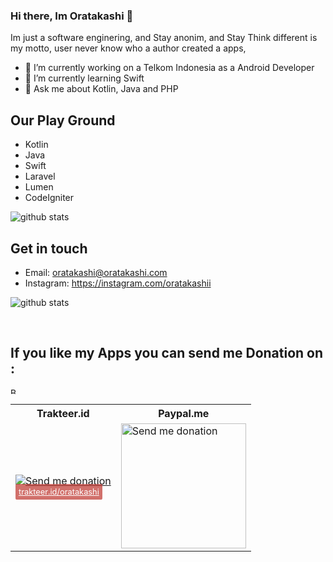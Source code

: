 
### Hi there, Im Oratakashi 👋

Im just a software enginering, and Stay anonim, and Stay Think different is my motto, user never know who a author created a apps,

- 🔭 I’m currently working on a Telkom Indonesia as a Android Developer
- 🌱 I’m currently learning Swift
- 💬 Ask me about Kotlin, Java and PHP

## Our Play Ground

- Kotlin
- Java
- Swift
- Laravel
- Lumen
- CodeIgniter

![github stats](https://github-readme-stats.vercel.app/api/top-langs/?username=oratakashi&langs_count=8&hide=c,css,assembly,c%2B%2B,html,javascript,makefile,objective-c,tcl,roff,less,scss,perl,yacc,hack,tsql,lex,actionscript,shell,handlebars,ruby,blade,python&layout=compact)

## Get in touch
- Email: oratakashi@oratakashi.com
- Instagram: https://instagram.com/oratakashii

![github stats](https://github-readme-stats.vercel.app/api?username=oratakashi&show_icons=true&count_private=true&include_all_commits)

<br/>

## If you like my Apps you can send me Donation on :
<a href="https://www.buymeacoffee.com/oratakashi" target="_blank"><img src="https://cdn.buymeacoffee.com/buttons/lato-black.png" alt="Buy Me A Coffee" style="height: 10px !important;width: 10px !important;" ></a>
<table>
  <tr>
    <th>Trakteer.id</th>
    <th>Paypal.me</th>
  </tr>
  <tr>
     <td>
       <a href="https://trakteer.id/oratakashi" target="_blank"><img src="https://i.ibb.co/ZWTfPPv/myqr.png" alt="Send me donation"></img></a><br/>
<a href="https://trakteer.id/oratakashi" style="background: rgba(191,53,46,.7); text-align: center; color: white; box-sizing: border-box; max-width: 220px; padding: 5px; line-height: 1.25em; border-radius: .2em; font-size: .8em;">trakteer.id/oratakashi</a>
    </td>
    <td>
      <a href="https://paypal.me/oratakashi" target="_blank"><img src="https://i.ibb.co/Mff5X7J/QRickit-3.png" alt="Send me donation" style="width:200px !important;height:200px !important"></img></a>
    </td>
  </tr>
</table>
